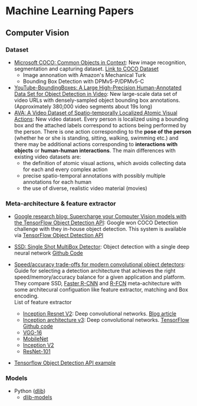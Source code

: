 # Machine Learning Papers

## Computer Vision

### Dataset

* [Microsoft COCO: Common Objects in Context](https://arxiv.org/pdf/1405.0312.pdf): New image recognition, segmentation and capturing dataset. [Link to COCO Dataset](http://mscoco.org/home/)
  * Image annonation with Amazon's Mechanical Turk
  * Bounding Box Detection with DPMv5-P/DPMv5-C
* [YouTube-BoundingBoxes: A Large High-Precision
Human-Annotated Data Set for Object Detection in Video](https://arxiv.org/pdf/1702.00824.pdf): New large-scale data set of video URLs with densely-sampled object bounding box annotations. (Approximately 380,000 video segments about 19s
long)
* [AVA: A Video Dataset of Spatio-temporally Localized Atomic Visual Actions](https://arxiv.org/pdf/1705.08421.pdf): New video dataset. Every person is localized using a bounding box and the attached labels correspond to actions being performed by the person. There is one action corresponding to the **pose of the person** (whether he or she is standing, sitting, walking, swimming etc.) and there may be additional actions corresponding to **interactions with objects** or **human-human interactions**. The main differences with existing video datasets are: 
  * the definition of atomic visual actions, which avoids collecting data for each and every complex action
  * precise spatio-temporal annotations with possibly multiple annotations for each human
  * the use of diverse, realistic video material (movies)



### Meta-architecture & feature extractor
  
* [Google research blog: Supercharge your Computer Vision models with the TensorFlow Object Detection API](https://research.googleblog.com/2017/06/supercharge-your-computer-vision-models.html): Google won COCO Detection challenge with they in-house object detection. This system is available via [TensorFlow Object Detection API](https://github.com/tensorflow/models/tree/master/object_detection)
* [SSD: Single Shot MultiBox Detector](https://arxiv.org/pdf/1512.02325.pdf): Object detection with a single deep neural network [Github Code](https://github.com/weiliu89/caffe/tree/ssd)
* [Speed/accuracy trade-offs for modern convolutional object detectors](https://arxiv.org/pdf/1611.10012.pdf): Guide for selecting a detection architecture that achieves the right speed/memory/accuracy balance for a given application and platform. They compare SSD, [Faster R-CNN](https://arxiv.org/abs/1506.01497) and [R-FCN](https://arxiv.org/pdf/1605.06409.pdf) meta-achitecture with some architecural configuation like feature extractor, matching and Box encoding.
<br>List of feature extractor
  * [Inception Resnet V2](https://arxiv.org/pdf/1602.07261.pdf): Deep convolutional networks. [Blog article](https://research.googleblog.com/2016/08/improving-inception-and-image.html)
  * [Inception architecture v3](https://arxiv.org/pdf/1512.00567.pdf): Deep convolutional networks. [TensorFlow Github code](https://github.com/tensorflow/models/blob/master/slim/nets/inception_v3.py)
  * [VGG-16](https://arxiv.org/pdf/1409.1556.pdf)
  * [MobileNet](https://arxiv.org/pdf/1704.04861.pdf)
  * [Inception V2](https://arxiv.org/pdf/1502.03167.pdf)
  * [ResNet-101](https://arxiv.org/pdf/1512.03385.pdf)

* [Tensorflow Object Detection API example](https://cloud.google.com/blog/big-data/2017/06/training-an-object-detector-using-cloud-machine-learning-engine)

### Models
* Python ([dlib](http://dlib.net/))
  * [dlib-models](https://github.com/davisking/dlib-models)
